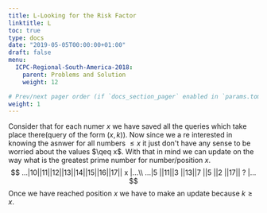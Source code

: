 ```yaml
---
title: L-Looking for the Risk Factor
linktitle: L
toc: true
type: docs
date: "2019-05-05T00:00:00+01:00"
draft: false
menu:
  ICPC-Regional-South-America-2018:
    parent: Problems and Solution
    weight: 12

# Prev/next pager order (if `docs_section_pager` enabled in `params.toml`)
weight: 1
---
```

Consider that for each numer $x$ we have saved all the queries which take place there(query of the form $(x,k)$). Now since we a re interested in knowing the asnwer for all numbers $\leq x$ it just don't have any sense to be worried about the values $\qeq x$. With that in mind we can update on the way what is the greatest prime number for number/position $x$.
$$
...|10||11||12||13||14||15||16||17|| x |...\\
...|5 ||11||3 ||13||7 ||5 ||2 ||17|| ? |...
$$
Once we have reached position $x$ we have to make an update because $k\geq x$. 
